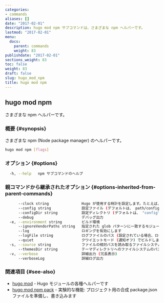 ```yaml
---
categories:
- commands
aliases: []
date: "2017-02-01"
description: hugo mod npm サブコマンドは、さまざまな npm ヘルパーです。
lastmod: "2017-02-01"
menu:
  docs:
    parent: commands
    weight: 83
publishdate: "2017-02-01"
sections_weight: 83
toc: false
weight: 83
draft: false
slug: hugo_mod_npm
title: hugo mod npm
---
```

## hugo mod npm

さまざまな npm ヘルパーです。

### 概要 {#synopsis}

さまざまな npm (Node package manager) のヘルパーです。

```bash
hugo mod npm [flags]
```

### オプション {#options}

```bash
  -h, --help   npm サブコマンドのヘルプ
```

### 親コマンドから継承されたオプション {#options-inherited-from-parent-commands}

```bash
      --clock string               Hugo が使用する時計を設定します。たとえば、 --clock 2021-11-06T22:30:00.00+09:00
      --config string              設定ファイル (デフォルトは、 path/config.yaml|json|toml)
      --configDir string           設定ディレクトリ (デフォルトは、 "config")
      --debug                      デバッグ出力
  -e, --environment string         ビルド環境
      --ignoreVendorPaths string   指定された glob パターンに一致するモジュールパスの _vendor を無視します
      --log                        ロギングを有効にします
      --logFile string             ログファイルのパス (設定されている場合、ログが自動的に有効になります)
      --quiet                      クワイエットモード (通知オフ) でビルドします
  -s, --source string              ファイルの相対パスを読み取るファイルシステムのパス
      --themesDir string           テーマディレクトリへのファイルシステムのパス
  -v, --verbose                    詳細出力 (冗長表示)
      --verboseLog                 詳細ログ出力
```

### 関連項目 {#see-also}

* [hugo mod](/commands/hugo_mod/)	 - Hugo モジュールの各種ヘルパーです
* [hugo mod npm pack](/commands/hugo_mod_npm_pack/)	 - 実験的な機能: プロジェクト用の合成 package.json ファイルを準備し、書き込みます

